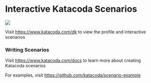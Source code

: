 # Interactive Katacoda Scenarios

[![](http://shields.katacoda.com/katacoda/dk/count.svg)](https://www.katacoda.com/dk "Get your profile on Katacoda.com")

Visit https://www.katacoda.com/dk to view the profile and interactive scenarios

### Writing Scenarios
Visit https://www.katacoda.com/docs to learn more about creating Katacoda scenarios

For examples, visit https://github.com/katacoda/scenario-example
